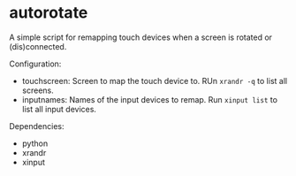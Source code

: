 # autorotate

A simple script for remapping touch devices when a screen is rotated or (dis)connected.

Configuration:
* touchscreen: Screen to map the touch device to. RUn `xrandr -q` to list all screens.
* inputnames: Names of the input devices to remap. Run `xinput list` to list all input devices.

Dependencies:
* python
* xrandr
* xinput
